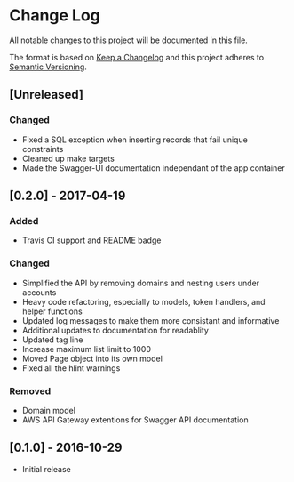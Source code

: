 # Change Log

All notable changes to this project will be documented in this file.

The format is based on [Keep a Changelog](http://keepachangelog.com/)
and this project adheres to [Semantic Versioning](http://semver.org/).

## [Unreleased]
### Changed
- Fixed a SQL exception when inserting records that fail unique constraints
- Cleaned up make targets
- Made the Swagger-UI documentation independant of the app container

## [0.2.0] - 2017-04-19
### Added
- Travis CI support and README badge
### Changed
- Simplified the API by removing domains and nesting users under accounts
- Heavy code refactoring, especially to models, token handlers, and helper functions
- Updated log messages to make them more consistant and informative
- Additional updates to documentation for readablity
- Updated tag line
- Increase maximum list limit to 1000
- Moved Page object into its own model
- Fixed all the hlint warnings
### Removed
- Domain model
- AWS API Gateway extentions for Swagger API documentation

## [0.1.0] - 2016-10-29
- Initial release

